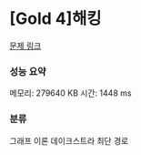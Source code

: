 
# [Gold 4]해킹

[문제 링크](https://www.acmicpc.net/problem/10282)
### 성능 요약

<p>메모리: 279640 KB 시간: 1448 ms </p>

### 분류
그래프 이론
데이크스트라
최단 경로
